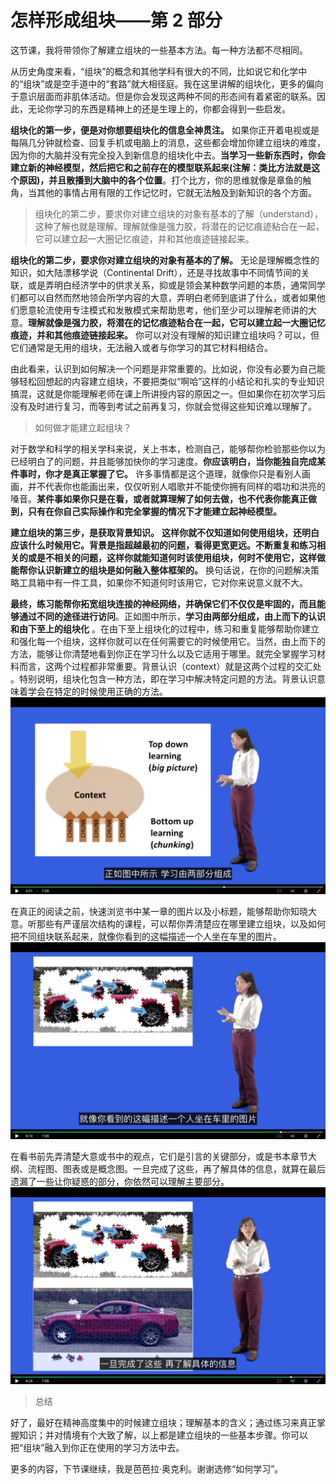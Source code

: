 # 怎样形成组块——第 2 部分

这节课，我将带领你了解建立组块的一些基本方法。每一种方法都不尽相同。

从历史角度来看，“组块”的概念和其他学科有很大的不同，比如说它和化学中的“组块”或是空手道中的“套路”就大相径庭。我在这里讲解的组块化，更多的偏向于意识层面而非肌体活动。但是你会发现这两种不同的形态间有着紧密的联系。因此，无论你学习的东西是精神上的还是生理上的，你都会得到一些启发。

**组块化的第一步，便是对你想要组块化的信息全神贯注。** 如果你正开着电视或是每隔几分钟就检查、回复手机或电脑上的消息，这些都会增加你建立组块的难度，因为你的大脑并没有完全投入到新信息的组块化中去。**当学习一些新东西时，你会建立新的神经模型，然后把它和之前存在的模型联系起来(注解：类比方法就是这个原因)，并且散播到大脑中的各个位置**。打个比方，你的思维就像是章鱼的触角，当其他的事情占用有限的工作记忆时，它就无法触及到新知识的各个方面。

> 组块化的第二步，要求你对建立组块的对象有基本的了解（understand），这种了解也就是理解。理解就像是强力胶，将潜在的记忆痕迹粘合在一起，它可以建立起一大圈记忆痕迹，并和其他痕迹链接起来。

**组块化的第二步，要求你对建立组块的对象有基本的了解。** 无论是理解概念性的知识，如大陆漂移学说（Continental Drift），还是寻找故事中不同情节间的关联，或是弄明白经济学中的供求关系，抑或是领会某种数学问题的本质，通常同学们都可以自然而然地领会所学内容的大意，弄明白老师到底讲了什么，或者如果他们愿意轮流使用专注模式和发散模式来帮助思考，他们至少可以理解老师讲的大意。**理解就像是强力胶，将潜在的记忆痕迹粘合在一起，它可以建立起一大圈记忆痕迹，并和其他痕迹链接起来。** 你可以对没有理解的知识建立组块吗？可以，但它们通常是无用的组块，无法融入或者与你学习的其它材料相结合。

由此看来，认识到如何解决一个问题是非常重要的。比如说，你没有必要为自己能够轻松回想起的内容建立组块，不要把类似“啊哈”这样的小结论和扎实的专业知识搞混，这就是你能理解老师在课上所讲授内容的原因之一。但如果你在初次学习后没有及时进行复习，而等到考试之前再复习，你就会觉得这些知识难以理解了。

> 如何做才能建立起组块？

对于数学和科学的相关学科来说，关上书本，检测自己，能够帮你检验那些你以为已经明白了的问题，并且能够加快你的学习速度。**你应该明白，当你能独自完成某件事时，你才是真正掌握了它。** 许多事情都是这个道理，就像你只是看别人画画，并不代表你也能画出来，仅仅听别人唱歌并不能使你拥有同样的唱功和洪亮的嗓音。**某件事如果你只是在看，或者就算理解了如何去做，也不代表你能真正做到，只有在你自己实际操作和完全掌握的情况下才能建立起神经模型。**

**建立组块的第三步，是获取背景知识。** **这样你就不仅知道如何使用组块，还明白应该什么时候用它。背景是指超越最初的问题，看得更宽更远。不断重复和练习相关的或是不相关的问题，这样你就能知道何时该使用组块，何时不使用它，这样做能帮你认识新建立的组块是如何融入整体框架的。** 换句话说，在你的问题解决策略工具箱中有一件工具，如果你不知道何时该用它，它对你来说意义就不大。

**最终，练习能帮你拓宽组块连接的神经网络，并确保它们不仅仅是牢固的，而且能够通过不同的途径进行访问**。正如图中所示，**学习由两部分组成，由上而下的认识和由下至上的组块化** 。在由下至上组块化的过程中，练习和重复能够帮助你建立和强化每一个组块，这样你就可以在任何需要它的时候使用它。当然，由上而下的方法，能够让你清楚地看到你正在学习什么以及它适用于哪里。就完全掌握学习材料而言，这两个过程都非常重要。背景认识（context）就是这两个过程的交汇处 。特别说明，组块化包含一种方法，即在学习中解决特定问题的方法。背景认识意味着学会在特定的时候使用正确的方法。
![](1.png)

在真正的阅读之前，快速浏览书中某一章的图片以及小标题，能够帮助你知晓大意。听那些有严谨层次结构的课程，可以帮你弄清楚应在哪里建立组块，以及如何把不同组块联系起来，就像你看到的这幅描述一个人坐在车里的图片。
![](2.png)

在看书前先弄清楚大意或书中的观点，它们是引言的关键部分，或是书本章节大纲、流程图、图表或是概念图。一旦完成了这些，再了解具体的信息，就算在最后遗漏了一些让你疑惑的部分，你依然可以理解主要部分。
![](3.png)

> 总结

好了，最好在精神高度集中的时候建立组块；理解基本的含义；通过练习来真正掌握知识；并对情境有个大致了解，以上都是建立组块的一些基本步骤。你可以把“组块”融入到你正在使用的学习方法中去。

更多的内容，下节课继续，我是芭芭拉·奥克利。谢谢选修“如何学习”。
